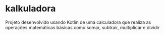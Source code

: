 # kalkuladora
Projeto desenvolvido usando Kotlin de uma calculadora que realiza as operações matemáticas básicas como somar, subtrair, multiplicar e dividir
